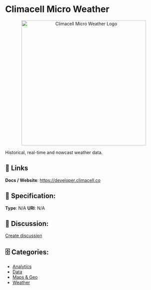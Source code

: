 # Climacell Micro Weather
<p align="center">
    <img width="400" src="https://raw.githubusercontent.com/apis-list/apis-list/main/apis/climacell-micro-weather/logo_256x256.png" alt="Climacell Micro Weather Logo"/>
</p>

Historical, real-time and nowcast weather data.

##  🔗 Links
**Docs / Website**: https://developer.climacell.co

## 🧬 Specification:
**Type**: N/A
**URI**: N/A

## 💬 Discussion:
[Create discussion](https://github.com/apis-list/apis-list/discussions/new)

## 🗄️ Categories:
- [Analytics](https://github.com/apis-list/apis-list#analytics)
- [Data](https://github.com/apis-list/apis-list#data)
- [Maps & Geo](https://github.com/apis-list/apis-list#maps--geo)
- [Weather](https://github.com/apis-list/apis-list#weather)




